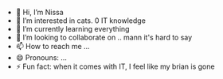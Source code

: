 - 👋 Hi, I’m Nissa
- 👀 I’m interested in cats. 0 IT knowledge
- 🌱 I’m currently learning everything
- 💞️ I’m looking to collaborate on .. mann it's hard to say
- 📫 How to reach me ...
- 😄 Pronouns: ...
- ⚡ Fun fact: when it comes with IT, I feel like my brian is gone 

<!---
nininissa170/nininissa170 is a ✨ special ✨ repository because its `README.md` (this file) appears on your GitHub profile.
You can click the Preview link to take a look at your changes.
--->
